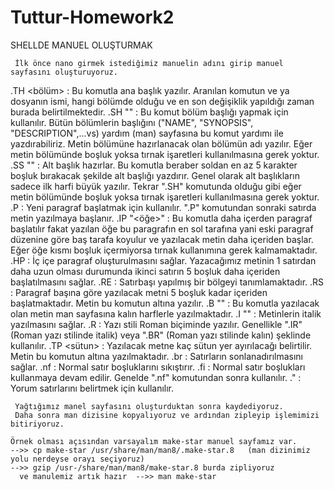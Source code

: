# Tuttur-Homework2
 
   SHELLDE MANUEL OLUŞTURMAK 
   
     İlk önce nano girmek istediğimiz manuelin adını girip manuel sayfasını oluşturuyoruz.
     
  .TH <isim> <bölüm> <zaman> : Bu komutla ana başlık yazılır. Aranılan komutun ve ya dosyanın ismi, hangi bölümde olduğu ve en son değişiklik yapıldığı zaman burada belirtilmektedir.
  .SH "<metin>" : Bu komut bölüm başlığı yapmak için kullanılır. Bütün bölümlerin başlığını ("NAME", "SYNOPSIS",  "DESCRIPTION",...vs) yardım (man) sayfasına bu komut yardımı ile yazdırabiliriz. Metin bölümüne hazırlanacak olan bölümün adı yazılır. Eğer metin bölümünde boşluk yoksa tırnak işaretleri kullanılmasına gerek yoktur.
  .SS "<metin>" : Alt başlık hazırlar. Bu komutla beraber soldan en az 5 karakter boşluk bırakacak şekilde alt başlığı yazdırır. Genel olarak alt başlıkların sadece ilk harfi büyük yazılır. Tekrar ".SH" komutunda olduğu gibi eğer metin bölümünde boşluk yoksa tırnak işaretleri kullanılmasına gerek yoktur.
   .P : Yeni paragraf başlatmak için kullanılır. ".P" komutundan sonraki satırda metin yazılmaya başlanır.
  .IP "<öğe>" : Bu komutla daha içerden paragraf başlatılır fakat yazılan öğe bu paragrafın en sol tarafına yani eski paragraf düzenine göre baş tarafa koyulur ve yazılacak  metin daha içeriden başlar. Eğer öğe kısmı boşluk içermiyorsa tırnak kullanımına gerek  kalmamaktadır.
  .HP : İç içe paragraf oluşturulmasını sağlar. Yazacağımız metinin 1 satırdan daha uzun olması durumunda ikinci satırın 5 boşluk daha içeriden başlatılmasını sağlar.
  .RE : Satırbaşı yapılmış bir bölgeyi tanımlamaktadır.
  .RS : Paragraf başına göre yazılacak metni 5 boşluk kadar içeriden başlatmaktadır. Metin bu komutun altına yazılır.
  .B "<metin>" : Bu komutla yazılacak olan metin man sayfasına kalın harflerle yazılmaktadır.
  .I "<metin>" : Metinlerin italik yazılmasını sağlar.
  .R : Yazı stili Roman biçiminde yazılır. Genellikle ".IR" (Roman yazı stilinde italik) veya ".BR" (Roman yazı stilinde kalın) şeklinde kullanılır.
  .TP <sütun> : Yazılacak metne kaç sütun yer ayırılacağı belirtilir. Metin bu komutun altına yazılmaktadır.
  .br : Satırların sonlanadırılmasını sağlar.
.nf : Normal satır boşluklarını sıkıştırır.
.fi : Normal satır boşlukları kullanmaya devam edilir. Genelde ".nf" komutundan sonra kullanılır.
.\" : Yorum satırlarını belirtmek için kullanılır.
  
     Yağtığımız manel sayfasını oluşturduktan sonra kaydediyoruz.
     Daha sonra man dizisine kopyalıyoruz ve ardından zipleyip işlemimizi bitiriyoruz.
    
    Örnek olması açısından varsayalım make-star manuel sayfamız var.
    -->> cp make-star /usr/share/man/man8/.make-star.8   (man dizinimiz yolu nerdeyse orayı seçiyoruz)
    -->> gzip /usr-/share/man/man8/make-star.8 burda zipliyoruz
      ve manulemiz artık hazır  -->> man make-star
